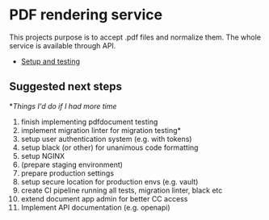 # PDF rendering service
This projects purpose is to accept .pdf files and normalize them. The whole service is 
available through API.

* [Setup and testing](docs/setup.md)

## Suggested next steps
**Things I'd do if I had more time*
1. finish implementing pdfdocument testing
2. implement migration linter for migration testing*
3. setup user authentication system (e.g. with tokens)
4. setup black (or other) for unanimous code formatting
5. setup NGINX
6. (prepare staging environment)
7. prepare production settings
8. setup secure location for production envs (e.g. vault)
9. create CI pipeline running all tests, migration linter, black etc
10. extend document app admin for better CC access
11. Implement API documentation (e.g. openapi)